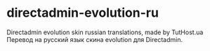 # directadmin-evolution-ru
Directadmin evolution skin russian translations, made by TutHost.ua 
Перевод на русский язык скина evolution для Directadmin.
